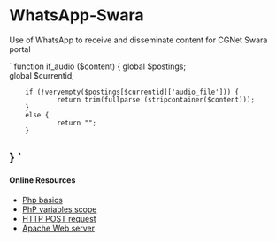 # WhatsApp-Swara
Use of WhatsApp to receive and disseminate content for CGNet Swara portal

`
function if_audio ($content) {
        global $postings;       
        global $currentid;

        if (!veryempty($postings[$currentid]['audio_file'])) {
                return trim(fullparse (stripcontainer($content)));
        } 
        else {
                return "";
        }
}
`
------
#### Online Resources
- [Php basics](https://www.smashingmagazine.com/2010/04/php-what-you-need-to-know-to-play-with-the-web/)
- [PhP variables scope](http://cs.ucf.edu/~mikel/Telescopes/scope.htm)
- [HTTP POST request](https://reqbin.com/Article/HttpPost)
- [Apache Web server](https://www.hostinger.in/tutorials/what-is-apache)
